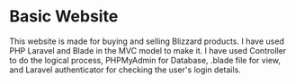 # Basic Website

This website is made for buying and selling Blizzard products. I have used PHP Laravel and Blade in the MVC model to make it. I have used Controller to do the logical process, PHPMyAdmin for Database, .blade file for view, and Laravel authenticator for checking the user's login details.
